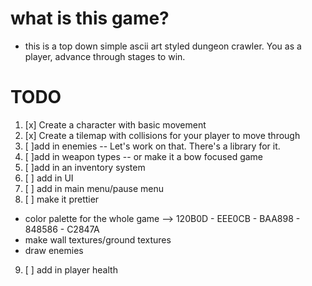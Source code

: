 # what is this game?
- this is a top down simple ascii art styled dungeon crawler. You as a player, advance through
stages to win.

# TODO
1. [x] Create a character with basic movement
2. [x] Create a tilemap with collisions for your player to move through
3. [ ]add in enemies
    -- Let's work on that. There's a library for it.
4. [ ]add in weapon types 
    -- or make it a bow focused game
5. [ ]add in an inventory system
6. [ ] add in UI 
7. [ ] add in main menu/pause menu
8. [ ] make it prettier
  - color palette for the whole game
    --> 120B0D - EEE0CB - BAA898 - 848586 - C2847A
  - make wall textures/ground textures
  - draw enemies
9. [ ] add in player health
